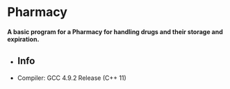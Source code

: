 # Pharmacy
#### A basic program for a Pharmacy for handling drugs and their storage and expiration.

- ## Info
- Compiler: GCC 4.9.2 Release (C++ 11)

